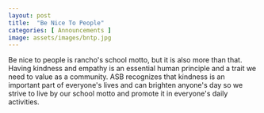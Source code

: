 ```yaml
---
layout: post
title:  "Be Nice To People"
categories: [ Announcements ]
image: assets/images/bntp.jpg
---
```


Be nice to people is rancho's school motto, but it is also more than that. Having kindness and empathy is an essential human principle and a trait we need to value as a community. ASB recognizes that kindness is an important part of everyone's lives and can brighten anyone's day so we strive to live by our school motto and promote it in everyone's daily activities.
